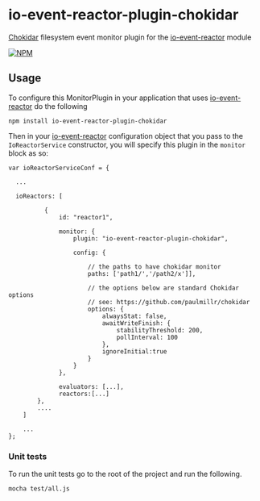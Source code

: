 # io-event-reactor-plugin-chokidar

[Chokidar](https://github.com/paulmillr/chokidar) filesystem event monitor plugin for the [io-event-reactor](https://github.com/bitsofinfo/io-event-reactor) module

[![NPM](https://nodei.co/npm/io-event-reactor-plugin-chokidar.png?downloads=true&downloadRank=true&stars=true)](https://nodei.co/npm/io-event-reactor-plugin-chokidar/)

## Usage

To configure this MonitorPlugin in your application that uses [io-event-reactor](https://github.com/bitsofinfo/io-event-reactor) do the following

```
npm install io-event-reactor-plugin-chokidar
```

Then in your [io-event-reactor](https://github.com/bitsofinfo/io-event-reactor) configuration object that you pass to the `IoReactorService`
constructor, you will specify this plugin in the `monitor` block as so:

```
var ioReactorServiceConf = {

  ...

  ioReactors: [

          {
              id: "reactor1",

              monitor: {
                  plugin: "io-event-reactor-plugin-chokidar",

                  config: {

                      // the paths to have chokidar monitor
                      paths: ['path1/','/path2/x']],

                      // the options below are standard Chokidar options
                      // see: https://github.com/paulmillr/chokidar
                      options: {
                          alwaysStat: false,
                          awaitWriteFinish: {
                              stabilityThreshold: 200,
                              pollInterval: 100
                          },
                          ignoreInitial:true
                      }
                  }
              },

              evaluators: [...],
              reactors:[...]
        },
        ....
    ]

    ...
};
```

### Unit tests

To run the unit tests go to the root of the project and run the following.

```
mocha test/all.js
```
